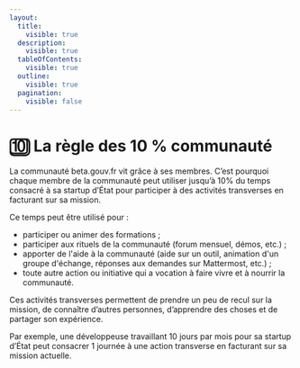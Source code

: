 ```yaml
---
layout:
  title:
    visible: true
  description:
    visible: true
  tableOfContents:
    visible: true
  outline:
    visible: true
  pagination:
    visible: false
---
```


# 🔟 La règle des 10 % communauté

La communauté beta.gouv.fr vit grâce à ses membres. C’est pourquoi chaque membre de la communauté peut utiliser jusqu’à 10% du temps consacré à sa startup d’État pour participer à des activités transverses en facturant sur sa mission.

Ce temps peut être utilisé pour :&#x20;

* participer ou animer des formations ;
* participer aux rituels de la communauté (forum mensuel, démos, etc.) ;
* apporter de l'aide à la communauté (aide sur un outil, animation d'un groupe d'échange, réponses aux demandes sur Mattermost, etc.) ;
* toute autre action ou initiative qui a vocation à faire vivre et à nourrir la communauté.

Ces activités transverses permettent de prendre un peu de recul sur la mission, de connaître d’autres personnes, d’apprendre des choses et de partager son expérience.

Par exemple, une développeuse travaillant 10 jours par mois pour sa startup d’État peut consacrer 1 journée à une action transverse en facturant sur sa mission actuelle.
